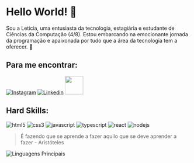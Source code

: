 # Hello World! :vulcan_salute:

Sou a Leticia, uma entusiasta da tecnologia, estagiária e estudante de Ciências da Computação (4/8). Estou embarcando na emocionante jornada da programação e apaixonada por tudo que a área da tecnologia tem a oferecer. 🚀

## Para me encontrar:

[![Instagram](https://img.shields.io/badge/Instagram-E4405F?style=for-the-badge&logo=instagram&logoColor=white)](https://www.instagram.com/leticia.brochetto?utm_source=qr&igsh=ZmdjNzU0bDFxeGlj)
[![Linkedin](https://img.shields.io/badge/LinkedIn-0077B5?style=for-the-badge&logo=linkedin&logoColor=white)](https://www.linkedin.com/in/leticiaelisbrochetto/)
<a href="mailto:brochettoleticia@hotmail.com">
<img src="https://media.tenor.com/kXp0f-dmTXAAAAAi/%E6%94%B6%E5%88%B0-%E5%B7%A5%E4%BD%9C.gif" width="50px" />
</a>

## Hard Skills:

![html5](https://img.shields.io/badge/HTML5-E34F26?style=for-the-badge&logo=html5&logoColor=white)
![css3](https://img.shields.io/badge/CSS3-1572B6?style=for-the-badge&logo=css3&logoColor=white)
![javascript](https://img.shields.io/badge/JavaScript-323330?style=for-the-badge&logo=javascript&logoColor=F7DF1E)
![typescript](https://img.shields.io/badge/TypeScript-007ACC?style=for-the-badge&logo=typescript&logoColor=white)
![react](https://img.shields.io/badge/React-20232A?style=for-the-badge&logo=react&logoColor=61DAFB)
![nodejs](https://img.shields.io/badge/Node%20js-339933?style=for-the-badge&logo=nodedotjs&logoColor=white)

> É fazendo que se aprende a fazer aquilo que se deve aprender a fazer - Aristóteles

![Linguagens Principais](https://github-readme-stats.vercel.app/api/top-langs/?username=LeticiaBrochetto&theme=tokyonight&hide_border=true&custom_title=Linguagens%20%Principais)
